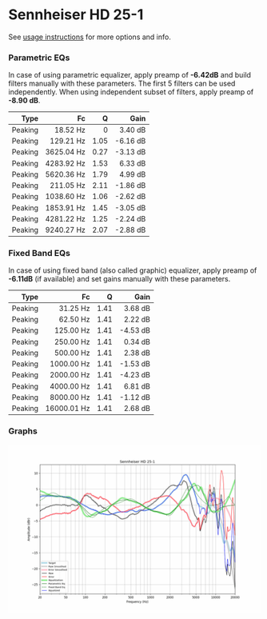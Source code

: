 # Sennheiser HD 25-1
See [usage instructions](https://github.com/jaakkopasanen/AutoEq#usage) for more options and info.

### Parametric EQs
In case of using parametric equalizer, apply preamp of **-6.42dB** and build filters manually
with these parameters. The first 5 filters can be used independently.
When using independent subset of filters, apply preamp of **-8.90 dB**.

| Type    | Fc         |    Q | Gain     |
|--------:|-----------:|-----:|---------:|
| Peaking | 18.52 Hz   | 0    | 3.40 dB  |
| Peaking | 129.21 Hz  | 1.05 | -6.16 dB |
| Peaking | 3625.04 Hz | 0.27 | -3.13 dB |
| Peaking | 4283.92 Hz | 1.53 | 6.33 dB  |
| Peaking | 5620.36 Hz | 1.79 | 4.99 dB  |
| Peaking | 211.05 Hz  | 2.11 | -1.86 dB |
| Peaking | 1038.60 Hz | 1.06 | -2.62 dB |
| Peaking | 1853.91 Hz | 1.45 | -3.05 dB |
| Peaking | 4281.22 Hz | 1.25 | -2.24 dB |
| Peaking | 9240.27 Hz | 2.07 | -2.88 dB |

### Fixed Band EQs
In case of using fixed band (also called graphic) equalizer, apply preamp of **-6.11dB**
(if available) and set gains manually with these parameters.

| Type    | Fc          |    Q | Gain     |
|--------:|------------:|-----:|---------:|
| Peaking | 31.25 Hz    | 1.41 | 3.68 dB  |
| Peaking | 62.50 Hz    | 1.41 | 2.22 dB  |
| Peaking | 125.00 Hz   | 1.41 | -4.53 dB |
| Peaking | 250.00 Hz   | 1.41 | 0.34 dB  |
| Peaking | 500.00 Hz   | 1.41 | 2.38 dB  |
| Peaking | 1000.00 Hz  | 1.41 | -1.53 dB |
| Peaking | 2000.00 Hz  | 1.41 | -4.23 dB |
| Peaking | 4000.00 Hz  | 1.41 | 6.81 dB  |
| Peaking | 8000.00 Hz  | 1.41 | -1.12 dB |
| Peaking | 16000.01 Hz | 1.41 | 2.68 dB  |

### Graphs
![](./Sennheiser%20HD%2025-1.png)